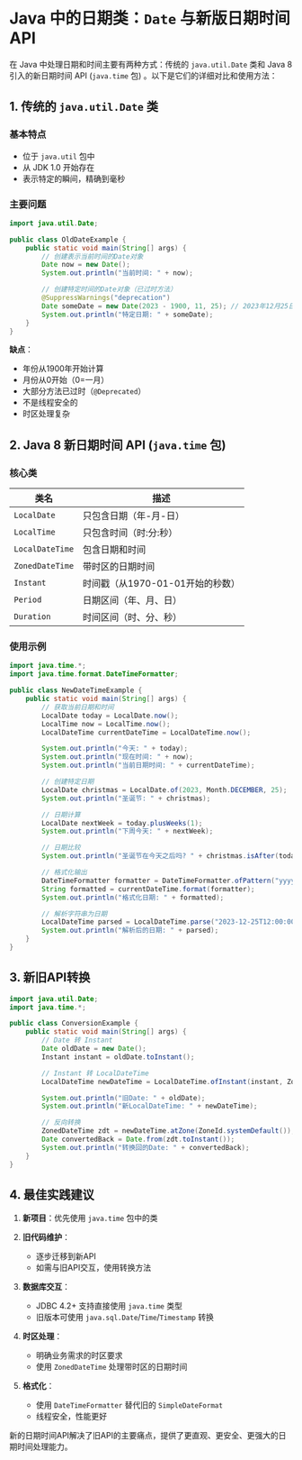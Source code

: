 # Java 中的日期类：`Date` 与新版日期时间 API

在 Java 中处理日期和时间主要有两种方式：传统的 `java.util.Date` 类和 Java 8 引入的新日期时间 API (`java.time` 包)
。以下是它们的详细对比和使用方法：

## 1. 传统的 `java.util.Date` 类

### 基本特点

- 位于 `java.util` 包中
- 从 JDK 1.0 开始存在
- 表示特定的瞬间，精确到毫秒

### 主要问题

```java
import java.util.Date;

public class OldDateExample {
    public static void main(String[] args) {
        // 创建表示当前时间的Date对象
        Date now = new Date();
        System.out.println("当前时间: " + now);

        // 创建特定时间的Date对象（已过时方法）
        @SuppressWarnings("deprecation")
        Date someDate = new Date(2023 - 1900, 11, 25); // 2023年12月25日
        System.out.println("特定日期: " + someDate);
    }
}
```

**缺点**：

- 年份从1900年开始计算
- 月份从0开始（0=一月）
- 大部分方法已过时（`@Deprecated`）
- 不是线程安全的
- 时区处理复杂

## 2. Java 8 新日期时间 API (`java.time` 包)

### 核心类

| 类名              | 描述                    |
|-----------------|-----------------------|
| `LocalDate`     | 只包含日期（年-月-日）          |
| `LocalTime`     | 只包含时间（时:分:秒）          |
| `LocalDateTime` | 包含日期和时间               |
| `ZonedDateTime` | 带时区的日期时间              |
| `Instant`       | 时间戳（从1970-01-01开始的秒数） |
| `Period`        | 日期区间（年、月、日）           |
| `Duration`      | 时间区间（时、分、秒）           |

### 使用示例

```java
import java.time.*;
import java.time.format.DateTimeFormatter;

public class NewDateTimeExample {
    public static void main(String[] args) {
        // 获取当前日期和时间
        LocalDate today = LocalDate.now();
        LocalTime now = LocalTime.now();
        LocalDateTime currentDateTime = LocalDateTime.now();

        System.out.println("今天: " + today);
        System.out.println("现在时间: " + now);
        System.out.println("当前日期时间: " + currentDateTime);

        // 创建特定日期
        LocalDate christmas = LocalDate.of(2023, Month.DECEMBER, 25);
        System.out.println("圣诞节: " + christmas);

        // 日期计算
        LocalDate nextWeek = today.plusWeeks(1);
        System.out.println("下周今天: " + nextWeek);

        // 日期比较
        System.out.println("圣诞节在今天之后吗? " + christmas.isAfter(today));

        // 格式化输出
        DateTimeFormatter formatter = DateTimeFormatter.ofPattern("yyyy/MM/dd HH:mm:ss");
        String formatted = currentDateTime.format(formatter);
        System.out.println("格式化日期: " + formatted);

        // 解析字符串为日期
        LocalDateTime parsed = LocalDateTime.parse("2023-12-25T12:00:00");
        System.out.println("解析后的日期: " + parsed);
    }
}
```

## 3. 新旧API转换

```java
import java.util.Date;
import java.time.*;

public class ConversionExample {
    public static void main(String[] args) {
        // Date 转 Instant
        Date oldDate = new Date();
        Instant instant = oldDate.toInstant();

        // Instant 转 LocalDateTime
        LocalDateTime newDateTime = LocalDateTime.ofInstant(instant, ZoneId.systemDefault());

        System.out.println("旧Date: " + oldDate);
        System.out.println("新LocalDateTime: " + newDateTime);

        // 反向转换
        ZonedDateTime zdt = newDateTime.atZone(ZoneId.systemDefault());
        Date convertedBack = Date.from(zdt.toInstant());
        System.out.println("转换回的Date: " + convertedBack);
    }
}
```

## 4. 最佳实践建议

1. **新项目**：优先使用 `java.time` 包中的类
2. **旧代码维护**：
    - 逐步迁移到新API
    - 如需与旧API交互，使用转换方法
3. **数据库交互**：
    - JDBC 4.2+ 支持直接使用 `java.time` 类型
    - 旧版本可使用 `java.sql.Date`/`Time`/`Timestamp` 转换

4. **时区处理**：
    - 明确业务需求的时区要求
    - 使用 `ZonedDateTime` 处理带时区的日期时间

5. **格式化**：
    - 使用 `DateTimeFormatter` 替代旧的 `SimpleDateFormat`
    - 线程安全，性能更好

新的日期时间API解决了旧API的主要痛点，提供了更直观、更安全、更强大的日期时间处理能力。